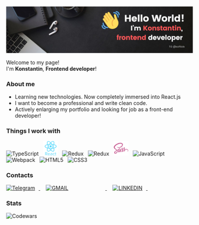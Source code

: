 ![Alt text](./hello-world.jpg/?raw=true "Title")

<p>Welcome to my page! <br /> I'm <b>Konstantin</b>, <b>Frontend developer</b>!

<h3>About me</h3>

- Learning new technologies. Now completely immersed into React.js
- I want to become a professional and write clean code.
- Actively enlarging my portfolio and looking for job as a front-end developer!


<h3>Things I work with</h3>

<div >
  <img  alt="TypeScript" width="40px" src="https://upload.wikimedia.org/wikipedia/commons/thumb/4/4c/Typescript_logo_2020.svg/1024px-Typescript_logo_2020.svg.png?20221110153201" />
  &nbsp;
<img  alt="React" width="40px" src="https://raw.githubusercontent.com/devicons/devicon/master/icons/react/react-original-wordmark.svg"  />
  &nbsp;
  <img  alt="Redux" width="40px" src="https://cdn.worldvectorlogo.com/logos/redux.svg" />
  &nbsp;
    <img  alt="Redux" width="40px" src="https://cdn.worldvectorlogo.com/logos/mobx.svg" />
  &nbsp;
  <img  alt="SASS/SCSS" width="40px" src="https://raw.githubusercontent.com/devicons/devicon/master/icons/sass/sass-original.svg" />
  &nbsp;
  <img  alt="JavaScript" width="40px" src="https://cdn.jsdelivr.net/gh/devicons/devicon/icons/javascript/javascript-original.svg" />
  &nbsp;
  <img  alt="Webpack" width="40px" src="https://www.vectorlogo.zone/logos/js_webpack/js_webpack-icon.svg" />
  &nbsp;
  <img alt="HTML5" width="40px" src="https://cdn.jsdelivr.net/gh/devicons/devicon/icons/html5/html5-original.svg" />
  &nbsp;
  <img alt="CSS3" width="40px" src="https://cdn.jsdelivr.net/gh/devicons/devicon/icons/css3/css3-original.svg" />
</div>

<h3>Contacts</h3>

<p>
<a href="https://t.me/softlolx" target="_blank"> <img src="https://upload.wikimedia.org/wikipedia/commons/8/82/Telegram_logo.svg" alt="Telegram" width="45" height="45" style="padding-right:10px;"/> </a> &nbsp; &nbsp;
<a href="mailto:softlolx@gmail.com" target="_blank"> <img src="https://upload.wikimedia.org/wikipedia/commons/7/7e/Gmail_icon_%282020%29.svg" alt="GMAIL" width="45" height="45" style="padding-right: 100px;"/> </a>  &nbsp; &nbsp;
<a href="https://www.linkedin.com/in/softlolx/" target="_blank"> <img src="https://upload.wikimedia.org/wikipedia/commons/8/81/LinkedIn_icon.svg" alt="LINKEDIN" width="45" height="45" style="padding-right:10px;"/> </a> &nbsp; &nbsp;
</p>


<h3 align="left">Stats</h3>



 
 ![Codewars](https://github.r2v.ch/codewars?user=softlolx&theme=dark)
  

